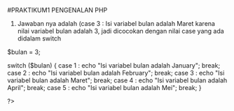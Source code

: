 #PRAKTIKUM1 PENGENALAN PHP

1. Jawaban nya adalah (case 3 : Isi variabel bulan adalah Maret
   karena nilai variabel bulan adalah 3, jadi dicocokan dengan nilai case yang ada didalam switch
   <?php 

$bulan = 3;

switch ($bulan) {
    case 1 :
        echo "Isi variabel bulan adalah January";
        break;
    case 2 :
        echo "Isi variabel bulan adalah February";
        break;
    case 3 :
        echo "Isi variabel bulan adalah Maret";
        break;
    case 4 :
        echo "Isi variabel bulan adalah April";
        break;
    case 5 :
        echo "Isi variabel bulan adalah Mei";
        break;
}

?>
